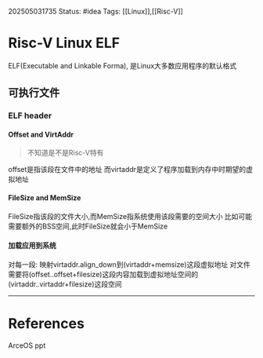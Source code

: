 202505031735
Status: #idea
Tags: [[Linux]],[[Risc-V]]

# Risc-V Linux ELF
ELF(Executable and Linkable Forma), 是Linux大多数应用程序的默认格式
## 可执行文件
### ELF header
#### Offset and VirtAddr
> 不知道是不是Risc-V特有

offset是指该段在文件中的地址
而virtaddr是定义了程序加载到内存中时期望的虚拟地址
#### FileSize and MemSize
FileSize指该段的文件大小,而MemSize指系统使用该段需要的空间大小
比如可能需要额外的BSS空间,此时FileSize就会小于MemSize

#### 加载应用到系统
对每一段:
映射virtaddr.align_down到(virtaddr+memsize)这段虚拟地址
对文件需要将(offset..offset+filesize)这段内容加载到虚拟地址空间的(virtaddr..virtaddr+filesize)这段空间

___
# References
ArceOS ppt